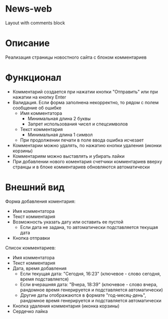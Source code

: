 # News-web
Layout with comments block
# Описание
Реализация страницы новостного сайта с блоком комментариев

# Функционал
- Комментарий создается при нажатии кнопки "Отправить" или при нажатии на кнопку Enter
- Валидация. Если форма заполнена некорректно, то рядом с полем сообщение об ошибке
  - Имя комментатора 
    - Минимальная длина 2 буквы
    - Запрет использования чисел и спецсимволов
  - Текст комментария
    - Минимальная длина 1 символ
  - При продолжении печати в поле ввода ошибка исчезает
- Комментарии можно удалять, по нажатию кнопки удаления (иконки корзины)
- Комментариям можно выставлять и убирать лайки
- При добавлении нового коментария счетчики комментариев вверху странцы и в блоке комментариев обновляются автоматически
  
# Внешний вид
Форма добавления коментария:
- Имя комментатора
- Текст комментария
- Возможность указать дату или оставить ее пустой
  - Если дата не задана, то автоматически подставляется текущая дата
- Кнопка отправки

Список комментариев:
- Имя комментатора
- Текст комментария
- Дата, время добавления
  - Если текущая дата: "Сегодня, 16:23" (ключевое - слово сегодня, время подставляется)
  - Если вчерашняя дата: "Вчера, 18:39" (ключевое - слово вчера, рандомное время генерируется и подставляется автоматически)
  - Другие даты отображаются в формате "год-месяц-день", рандомное время генерируется и подставляется автоматически
- Кнопка удаления комментария (иконка корзины)
- Сердечко лайка 

